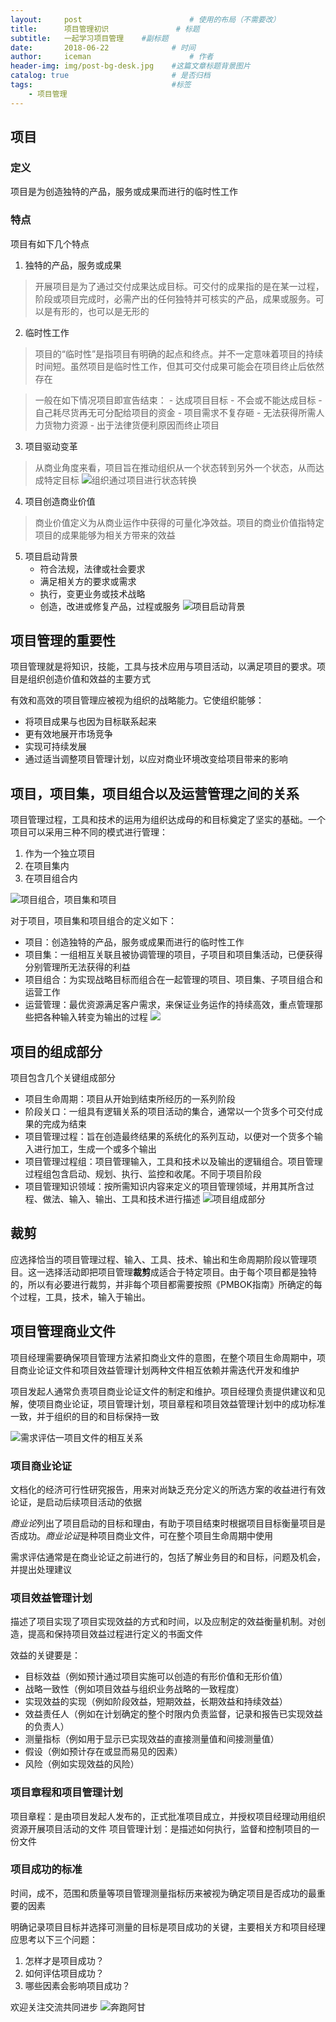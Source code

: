 ```yaml
---
layout:     post                    	# 使用的布局（不需要改）
title:      项目管理初识               # 标题 
subtitle:   一起学习项目管理 	#副标题
date:       2018-06-22              # 时间
author:     iceman                      # 作者
header-img: img/post-bg-desk.jpg    #这篇文章标题背景图片
catalog: true                       # 是否归档
tags:                               #标签
    - 项目管理
---
```


## 项目

### 定义

项目是为创造独特的产品，服务或成果而进行的临时性工作

### 特点

项目有如下几个特点

1. 独特的产品，服务或成果
> 开展项目是为了通过交付成果达成目标。可交付的成果指的是在某一过程，阶段或项目完成时，必需产出的任何独特并可核实的产品，成果或服务。可以是有形的，也可以是无形的 

2. 临时性工作
> 项目的“临时性”是指项目有明确的起点和终点。并不一定意味着项目的持续时间短。虽然项目是临时性工作，但其可交付成果可能会在项目终止后依然存在

> 一般在如下情况项目即宣告结束：
	- 达成项目目标
	- 不会或不能达成目标
	- 自己耗尽货再无可分配给项目的资金
	- 项目需求不复存砸
	- 无法获得所需人力货物力资源
	- 出于法律货便利原因而终止项目 

3. 项目驱动变革
> 从商业角度来看，项目旨在推动组织从一个状态转到另外一个状态，从而达成特定目标
![组织通过项目进行状态转换](http://ww1.sinaimg.cn/large/665db722gy1fsj9uwcn4qj20of0f5t98.jpg)


4. 项目创造商业价值
> 商业价值定义为从商业运作中获得的可量化净效益。项目的商业价值指特定项目的成果能够为相关方带来的效益

5. 项目启动背景
	- 符合法规，法律或社会要求
	- 满足相关方的要求或需求
	- 执行，变更业务或技术战略
	- 创造，改进或修复产品，过程或服务
![项目启动背景](http://ww1.sinaimg.cn/large/665db722gy1fsja6exc0nj20qg0iwgqm.jpg)



## 项目管理的重要性

项目管理就是将知识，技能，工具与技术应用与项目活动，以满足项目的要求。项目是组织创造价值和效益的主要方式

有效和高效的项目管理应被视为组织的战略能力。它使组织能够：

- 将项目成果与也因为目标联系起来
- 更有效地展开市场竞争
- 实现可持续发展
- 通过适当调整项目管理计划，以应对商业环境改变给项目带来的影响



## 项目，项目集，项目组合以及运营管理之间的关系

项目管理过程，工具和技术的运用为组织达成母的和目标奠定了坚实的基础。一个项目可以采用三种不同的模式进行管理：

1. 作为一个独立项目
2. 在项目集内
3. 在项目组合内

![项目组合，项目集和项目](http://ww1.sinaimg.cn/large/665db722gy1fsjmgo3uk4j20e40aa0uf.jpg)

对于项目，项目集和项目组合的定义如下：

- 项目：创造独特的产品，服务或成果而进行的临时性工作
- 项目集：一组相互关联且被协调管理的项目，子项目和项目集活动，已便获得分别管理所无法获得的利益
- 项目组合：为实现战略目标而组合在一起管理的项目、项目集、子项目组合和运营工作
- 运营管理：最优资源满足客户需求，来保证业务运作的持续高效，重点管理那些把各种输入转变为输出的过程
  ![](http://ww1.sinaimg.cn/large/665db722gy1fsjajbdgh3j20w20t4tec.jpg)



## 项目的组成部分
项目包含几个关键组成部分
- 项目生命周期：项目从开始到结束所经历的一系列阶段
- 阶段关口：一组具有逻辑关系的项目活动的集合，通常以一个货多个可交付成果的完成为结束
- 项目管理过程：旨在创造最终结果的系统化的系列互动，以便对一个货多个输入进行加工，生成一个或多个输出
- 项目管理过程组：项目管理输入，工具和技术以及输出的逻辑组合。项目管理过程组包含启动、规划、执行、监控和收尾。不同于项目阶段
- 项目管理知识领域：按所需知识内容来定义的项目管理领域，并用其所含过程、做法、输入、输出、工具和技术进行描述
![项目组成部分](http://ww1.sinaimg.cn/large/665db722gy1fsjar3s7wrj20sc0tomza.jpg)


## 裁剪
应选择恰当的项目管理过程、输入、工具、技术、输出和生命周期阶段以管理项目。这一选择活动即把项目管理**裁剪**成适合于特定项目。由于每个项目都是独特的，所以有必要进行裁剪，并非每个项目都需要按照《PMBOK指南》所确定的每个过程，工具，技术，输入于输出。


## 项目管理商业文件
项目经理需要确保项目管理方法紧扣商业文件的意图，在整个项目生命周期中，项目商业论证文件和项目效益管理计划两种文件相互依赖并需迭代开发和维护

项目发起人通常负责项目商业论证文件的制定和维护。项目经理负责提供建议和见解，使项目商业论证，项目管理计划，项目章程和项目效益管理计划中的成功标准一致，并于组织的目的和目标保持一致

![需求评估一项目文件的相互关系](http://ww1.sinaimg.cn/large/665db722gy1fsjkurfz55j20ih0f3dil.jpg)

### 项目商业论证
文档化的经济可行性研究报告，用来对尚缺乏充分定义的所选方案的收益进行有效论证，是启动后续项目活动的依据

*商业论*列出了项目启动的目标和理由，有助于项目结束时根据项目目标衡量项目是否成功。*商业论证*是种项目商业文件，可在整个项目生命周期中使用

需求评估通常是在商业论证之前进行的，包括了解业务目的和目标，问题及机会，并提出处理建议

### 项目效益管理计划
描述了项目实现了项目实现效益的方式和时间，以及应制定的效益衡量机制。对创造，提高和保持项目效益过程进行定义的书面文件

效益的关键要是：
- 目标效益（例如预计通过项目实施可以创造的有形价值和无形价值）
- 战略一致性（例如项目效益与组织业务战略的一致程度）
- 实现效益的实现（例如阶段效益，短期效益，长期效益和持续效益）
- 效益责任人（例如在计划确定的整个时限内负责监督，记录和报告已实现效益的负责人）
- 测量指标（例如用于显示已实现效益的直接测量值和间接测量值）
- 假设（例如预计存在或显而易见的因素）
- 风险（例如实现效益的风险）


### 项目章程和项目管理计划
项目章程：是由项目发起人发布的，正式批准项目成立，并授权项目经理动用组织资源开展项目活动的文件
项目管理计划：是描述如何执行，监督和控制项目的一份文件

### 项目成功的标准
时间，成不，范围和质量等项目管理测量指标历来被视为确定项目是否成功的最重要的因素

明确记录项目目标并选择可测量的目标是项目成功的关键，主要相关方和项目经理应思考以下三个问题：
1. 怎样才是项目成功？
2. 如何评估项目成功？
3. 哪些因素会影响项目成功？

欢迎关注交流共同进步
![奔跑阿甘](http://ww1.sinaimg.cn/large/665db722gy1frf76owwqjj2076076q3e.jpg)
